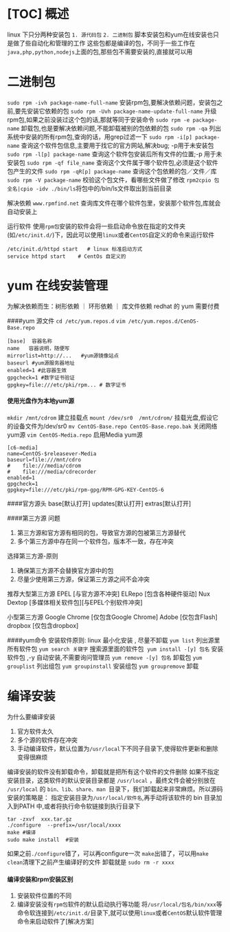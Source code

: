 [TOC]
概述
==============
linux 下只分两种安装包
`1. 源代码包`
`2. 二进制包`
脚本安装包和yum在线安装也只是做了些自动化和管理的工作
这些包都是编译的包，不同于一些工作在`java,php,python,nodejs`上面的包,那些包不需要安装的,直接就可以用

二进制包
==============

`sudo rpm -ivh package-name-full-name` 安装rpm包,要解决依赖问题，安装包之前,要先安装它依赖的包
`sudo rpm -Uvh package-name-update-full-name` 升级rpm包,如果之前没装过这个包的话,那就等同于安装命令
`sudo rpm -e package-name` 卸载包,也是要解决依赖问题,不能卸载被别的包依赖的包
`sudo rpm -qa` 列出系统中安装的所有rpm包,查询的话，用grep过滤一下
`sudo rpm -i[p] package-name` 查询这个软件包信息,主要用于找它的官方网站,解决bug; -p用于未安装包
`sudo rpm -l[p] package-name` 查询这个软件包安装后所有文件的位置;-p 用于未安装包
`sudo rpm -qf file_name` 查询这个文件属于哪个软件包,必须是这个软件包产生的文件
`sudo rpm -qR[p] package-name` 查询这个包依赖的包／文件／库
`sudo rpm -V package-name` 校验这个包文件，看哪些文件做了修改
`rpm2cpio 包全名|cpio -idv ./bin/ls`将包中的/bin/ls文件取出到当前目录

解决依赖
`www.rpmfind.net` 查询库文件在哪个软件包里，安装那个软件包,库就会自动安装上

运行软件
使用`rpm包`安装的软件会将一些启动命令放在指定的文件夹(如`/etc/init.d/`)下，因此可以使用`linux`或者`CentOS`自定义的命令来运行软件
```
/etc/init.d/httpd start   # linux 标准启动方式
service httpd start    # CentOs 自定义的
```

yum 在线安装管理
========================
为解决依赖而生：树形依赖 ｜ 环形依赖 ｜ 库文件依赖
redhat 的 yum 需要付费

####yum 源文件
`cd /etc/yum.repos.d`
`vim /etc/yum.repos.d/CenOS-Base.repo`
```
[base]  容器名称
name   容器说明，随便写
mirrorlist=http://...   #yum源镜像站点
baseurl #yum源服务器地址
enabled=1 #此容器生效
gpgcheck=1 #数字证书验证
gpgkey=file:///etc/pki/rpm... # 数字证书
```

#### 使用光盘作为本地yum源
`mkdir /mnt/cdrom` 建立挂载点
`mount /dev/sr0  /mnt/cdrom/` 挂载光盘,假设它的设备文件为/dev/sr0
`mv CentOS-Base.repo CentOS-Base.repo.bak` 关闭网络yum源
`vim CentOS-Media.repo` 启用Media yum源
```
[c6-media]
name=CentOS-$releasever-Media
baseurl=file:///mnt/cdro
#    file:///media/cdrom
#    file:///media/cdrecorder
enabled=1
gpgcheck=1
gpgkey=file:///etc/pki/rpm-gpg/RPM-GPG-KEY-CentOS-6
```

####官方源头
base[默认打开]
updates[默认打开]
extras[默认打开]

####第三方源
问题
1. 第三方源和官方源有相同的包，导致官方源的包被第三方源替代
2. 多个第三方源中存在同一个软件包，版本不一致，存在冲突

选择第三方源-原则
1. 确保第三方源不会替换官方源中的包
2. 尽量少使用第三方源，保证第三方源之间不会冲突

推荐大型第三方源
EPEL [与官方源不冲突]
ELRepo [包含各种硬件驱动]
Nux Dextop [多媒体相关软件包][与EPEL个别软件冲突]

小型第三方源
Google Chrome [仅包含Google Chrome]
Adobe [仅包含Flash]
dropbox [仅包含dropbox]

####yum命令
安装软件原则: linux 最小化安装 , 尽量不卸载
`yum list` 列出源里所有软件包
`yum search 关键字` 搜索源里面的软件包 
`yum install -[y] 包名` 安装软件包 ,-y 自动安装,不需要询问管理员
`yum remove -[y] 包名` 卸载包
`yum grouplist` 列出组包
`yum groupinstall` 安装组包
`yum groupremove` 卸载

编译安装
=================
为什么要编译安装

1. 官方软件太久
2. 多个源的软件存在冲突
3. 手动编译软件，默认位置为`/usr/local`下不同子目录下,使得软件更新和删除变得很麻烦

编译安装的软件没有卸载命令，卸载就是把所有这个软件的文件删除
如果不指定安装目录，这类软件的默认安装目录都是 `/usr/local` ，最终文件会被分别放在 `/usr/local` 的 `bin、lib、share、man `目录下，我们卸载起来非常麻烦。所以源码安装的策略是：
指定安装目录为`/usr/local/软件名`,再手动将该软件的 bin 目录加入到PATH 中,或者将执行命令软链接到执行目录下
```
tar -zxvf  xxx.tar.gz
./configure  --prefix=/usr/local/xxxx
make #编译
sudo make install  #安装
```
如果之前`./configure`错了，可以再configure一次
`make`出错了，可以用`make clean`清理下之前产生编译好的文件
卸载就是 `sudo rm -r xxxx`

#### 编译安装和rpm安装区别
1. 安装软件位置的不同
2. 编译安装没有`rpm包`软件的默认启动执行等功能
将`/usr/local/包名/bin/xxx`等命令软连接到`/etc/init.d/`目录下,就可以使用`linux`或者`CentOS`默认软件管理命令来启动软件了[解决方案]
